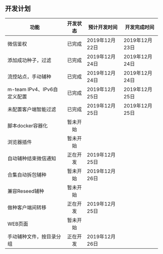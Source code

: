 ## 开发计划
| 功能 | 开发状态 | 预计开发时间 | 开发完成时间 |
| - | :-: | ---- | ---- |
| 微信鉴权 | 已完成 | 2019年12月22日 | 2019年12月23日 |
| 添加成功种子，过滤 | 已完成 | 2019年12月24日 | 2019年12月24日 |
| 流控站点，手动辅种 | 已完成 | 2019年12月24日 | 2019年12月24日 |
| m-team IPv4、IPv6自定义配置 | 已完成 | 2019年12月25日 | 2019年12月25日 |
| 未配置客户端智能过滤 | 已完成 | 2019年12月25日 | 2019年12月25日 |
| 脚本docker容器化 | 暂未开始 |  | |
| 浏览器插件 | 暂未开始 |  | |
| 自动辅种结束微信通知 | 正在开发 | 2019年12月25日 | |
| 合集自动拆包辅种 | 暂未开始 | 2019年12月26日 |  |
| 兼容Reseed辅种 | 暂未开始 |  |  |
| 做种客户端间转移 | 正在开发 | 2019年12月25日 |  |
| WEB页面 | 暂未开始 |  |  |
| 手动辅种文件，按目录分组 | 正在开发 | 2019年12月26日 | |

